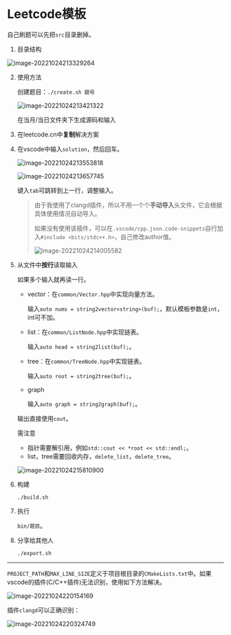 # Leetcode模板

自己刷题可以先把`src`目录删掉。

1. 目录结构

![image-20221024213329264](https://raw.githubusercontent.com/MakerFace/images/main/image-20221024213329264.png)

2. 使用方法

   创建题目：`./create.sh 题号`

   ![image-20221024213421322](https://raw.githubusercontent.com/MakerFace/images/main/image-20221024213421322.png)

   在当月/当日文件夹下生成源码和输入

3. 在leetcode.cn中**复制**解决方案

4. 在vscode中输入`solution`，然后回车。

   ![image-20221024213553818](https://raw.githubusercontent.com/MakerFace/images/main/image-20221024213553818.png)

   ![image-20221024213657745](https://raw.githubusercontent.com/MakerFace/images/main/image-20221024213657745.png)

   键入`tab`可跳转到上一行，调整输入。

   > 由于我使用了clangd插件，所以不用一个个**手动导入**头文件，它会根据具体使用情况自动导入。
   >
   > 如果没有使用该插件，可以在`.vscode/cpp.json.code-snippets`自行加入`#include <bits/stdc++.h>`，自己修改author值。
   >
   > ![image-20221024214005582](https://raw.githubusercontent.com/MakerFace/images/main/image-20221024214005582.png)

5. 从文件中**按行**读取输入

   如果多个输入就再读一行。

   - vector：在`common/Vector.hpp`中实现向量方法。

     输入`auto nums = string2vector<string>(buf);`，默认模板参数是`int`，int可不加。

   - list：在`common/ListNode.hpp`中实现链表。

     输入`auto head = string2list(buf);`。

   - tree：在`common/TreeNode.hpp`中实现链表。

     输入`auto root = string2tree(buf);`。

   - graph

     输入`auto graph = string2graph(buf);`。

   输出直接使用`cout`。

   需注意

   - 指针需要解引用，例如`std::cout << *root << std::endl;`。
   - list，tree需要回收内存，`delete_list`，`delete_tree`。

   ![image-20221024215810900](https://raw.githubusercontent.com/MakerFace/images/main/image-20221024215810900.png)

6. 构建

   `./build.sh`

7. 执行

   `bin/题目`。

8. 分享给其他人

   `./export.sh`


---

`PROJECT_PATH`和`MAX_LINE_SIZE`定义于项目根目录的`CMakeLists.txt`中。如果vscode的插件(C/C++插件)无法识别，使用如下方法解决。

![image-20221024220154169](https://raw.githubusercontent.com/MakerFace/images/main/image-20221024220154169.png)

插件`clangd`可以正确识别：

![image-20221024220324749](https://raw.githubusercontent.com/MakerFace/images/main/image-20221024220324749.png)

